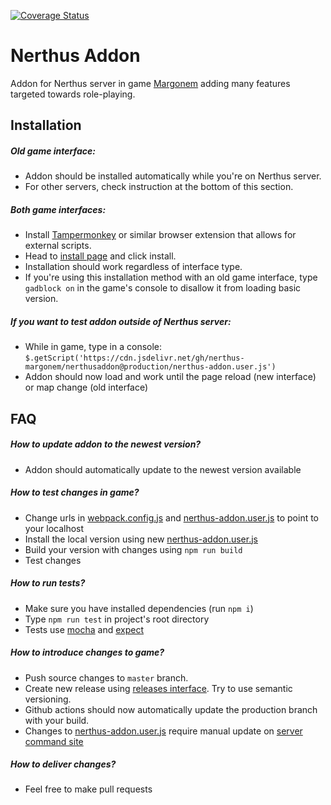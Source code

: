[![Coverage Status](https://coveralls.io/repos/github/akrzyz/nerthusaddon/badge.svg?branch=master)](https://coveralls.io/github/akrzyz/nerthusaddon?branch=master)

Nerthus Addon
======
  Addon for Nerthus server in game [Margonem](http://www.margonem.pl/) adding many features targeted towards role-playing.

Installation
------
##### Old game interface:
  - Addon should be installed automatically while you're on Nerthus server.
  - For other servers, check instruction at the bottom of this section.
##### Both game interfaces:
  - Install [Tampermonkey](https://www.tampermonkey.net/) or similar browser extension that allows for external scripts.
  - Head to [install page](https://cdn.jsdelivr.net/gh/nerthus-margonem/nerthusaddon@production/nerthus-addon.user.js) and click install.
  - Installation should work regardless of interface type.
  - If you're using this installation method with an old game interface, type `gadblock on` in the game's console
  to disallow it from loading basic version.
##### If you want to test addon outside of Nerthus server:
  - While in game, type in a console: `$.getScript('https://cdn.jsdelivr.net/gh/nerthus-margonem/nerthusaddon@production/nerthus-addon.user.js')`
  - Addon should now load and work until the page reload (new interface) or map change (old interface)
 
FAQ
------
##### How to update addon to the newest version?
  - Addon should automatically update to the newest version available

##### How to test changes in game?
  - Change urls in [webpack.config.js](webpack.config.js) and [nerthus-addon.user.js](nerthus-addon.user.js) to point to your localhost
  - Install the local version using new [nerthus-addon.user.js](nerthus-addon.user.js)
  - Build your version with changes using `npm run build`
  - Test changes
  
##### How to run tests?
  - Make sure you have installed dependencies (run `npm i`)
  - Type `npm run test` in project's root directory
  - Tests use [mocha](https://mochajs.org/) and [expect](https://github.com/Automattic/expect.js/)
  
##### How to introduce changes to game?
  - Push source changes to `master` branch.
  - Create new release using [releases interface](https://github.com/nerthus-margonem/nerthusaddon/releases). Try to use semantic versioning.
  - Github actions should now automatically update the production branch with your build.
  - Changes to [nerthus-addon.user.js](nerthus-addon.user.js) require manual update on [server command site](http://serwery.margonem.pl/)

##### How to deliver changes?
  - Feel free to make pull requests
